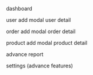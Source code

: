 dashboard

user add modal
user detail

order add modal
order detail

product add modal
product detail

advance report

settings (advance features)
